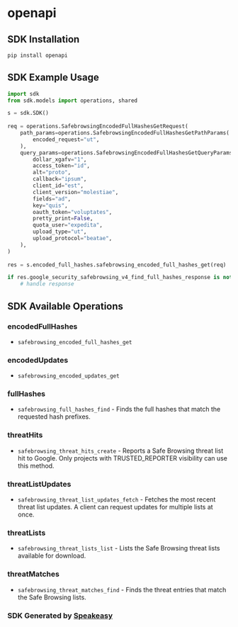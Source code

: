 # openapi

<!-- Start SDK Installation -->
## SDK Installation

```bash
pip install openapi
```
<!-- End SDK Installation -->

<!-- Start SDK Example Usage -->
## SDK Example Usage

```python
import sdk
from sdk.models import operations, shared

s = sdk.SDK()
    
req = operations.SafebrowsingEncodedFullHashesGetRequest(
    path_params=operations.SafebrowsingEncodedFullHashesGetPathParams(
        encoded_request="ut",
    ),
    query_params=operations.SafebrowsingEncodedFullHashesGetQueryParams(
        dollar_xgafv="1",
        access_token="id",
        alt="proto",
        callback="ipsum",
        client_id="est",
        client_version="molestiae",
        fields="ad",
        key="quis",
        oauth_token="voluptates",
        pretty_print=False,
        quota_user="expedita",
        upload_type="ut",
        upload_protocol="beatae",
    ),
)
    
res = s.encoded_full_hashes.safebrowsing_encoded_full_hashes_get(req)

if res.google_security_safebrowsing_v4_find_full_hashes_response is not None:
    # handle response
```
<!-- End SDK Example Usage -->

<!-- Start SDK Available Operations -->
## SDK Available Operations

### encodedFullHashes

* `safebrowsing_encoded_full_hashes_get`

### encodedUpdates

* `safebrowsing_encoded_updates_get`

### fullHashes

* `safebrowsing_full_hashes_find` - Finds the full hashes that match the requested hash prefixes.

### threatHits

* `safebrowsing_threat_hits_create` - Reports a Safe Browsing threat list hit to Google. Only projects with TRUSTED_REPORTER visibility can use this method.

### threatListUpdates

* `safebrowsing_threat_list_updates_fetch` - Fetches the most recent threat list updates. A client can request updates for multiple lists at once.

### threatLists

* `safebrowsing_threat_lists_list` - Lists the Safe Browsing threat lists available for download.

### threatMatches

* `safebrowsing_threat_matches_find` - Finds the threat entries that match the Safe Browsing lists.

<!-- End SDK Available Operations -->

### SDK Generated by [Speakeasy](https://docs.speakeasyapi.dev/docs/using-speakeasy/client-sdks)
